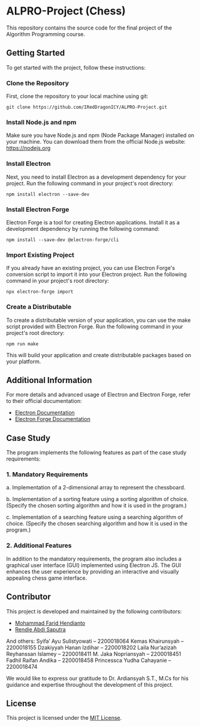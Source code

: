 # ALPRO-Project (Chess)

This repository contains the source code for the final project of the Algorithm Programming course.

## Getting Started

To get started with the project, follow these instructions:

### Clone the Repository

First, clone the repository to your local machine using git:
```
git clone https://github.com/IRedDragonICY/ALPRO-Project.git
```

### Install Node.js and npm
Make sure you have Node.js and npm (Node Package Manager) installed on your machine. You can download them from the official Node.js website: https://nodejs.org

### Install Electron

Next, you need to install Electron as a development dependency for your project. Run the following command in your project's root directory:
```
npm install electron --save-dev
```

### Install Electron Forge

Electron Forge is a tool for creating Electron applications. Install it as a development dependency by running the following command:
```
npm install --save-dev @electron-forge/cli
```

### Import Existing Project

If you already have an existing project, you can use Electron Forge's conversion script to import it into your Electron project. Run the following command in your project's root directory:
```
npx electron-forge import
```

### Create a Distributable

To create a distributable version of your application, you can use the make script provided with Electron Forge. Run the following command in your project's root directory:
```
npm run make
```

This will build your application and create distributable packages based on your platform.

## Additional Information

For more details and advanced usage of Electron and Electron Forge, refer to their official documentation:

- [Electron Documentation](https://www.electronjs.org/docs)
- [Electron Forge Documentation](https://www.electronforge.io/docs)

## Case Study

The program implements the following features as part of the case study requirements:

### 1. Mandatory Requirements
a. Implementation of a 2-dimensional array to represent the chessboard.

b. Implementation of a sorting feature using a sorting algorithm of choice. (Specify the chosen sorting algorithm and how it is used in the program.)

c. Implementation of a searching feature using a searching algorithm of choice. (Specify the chosen searching algorithm and how it is used in the program.)

### 2. Additional Features
In addition to the mandatory requirements, the program also includes a graphical user interface (GUI) implemented using Electron JS. The GUI enhances the user experience by providing an interactive and visually appealing chess game interface.


## Contributor
This project is developed and maintained by the following contributors:

- [Mohammad Farid Hendianto]([https://github.com/johndoe](https://github.com/IRedDragonICY))
- [Rendie Abdi Saputra]([https://github.com/janesmith](https://github.com/RendieRYU))

And others:
Syifa’ Ayu Sulistyowati – 2200018064
Kemas Khairunsyah – 2200018155
Dzakiyyah Hanan Izdihar – 2200018202
Laila Nur’azizah
Reyhanssan Islamey – 2200018411
M. Jaka Nopriansyah – 2200018451
Fadhil Raifan Andika – 2200018458
Princessca Yudha Cahayanie – 2200018474

We would like to express our gratitude to Dr. Ardiansyah S.T., M.Cs for his guidance and expertise throughout the development of this project.


## License

This project is licensed under the [MIT License](LICENSE).

